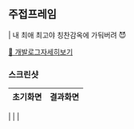 ## 주접프레임

| 내 최애 최고야 칭찬감옥에 가둬버려 😈

[🐶 개발로그자세히보기]("www.naver.com")

### 스크린샷

| 초기화면 | 결과화면 |
| -------- | -------- |

| | |
